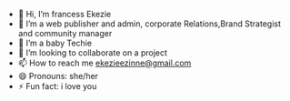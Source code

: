 - 👋 Hi, I’m francess Ekezie
- 👀 I’m a web publisher and admin, corporate Relations,Brand Strategist and community manager
- 🌱 I’m a baby Techie
- 💞️ I’m looking to collaborate on a project
- 📫 How to reach me ekezieezinne@gmail.com
- 😄 Pronouns: she/her
- ⚡ Fun fact: i love you

<!---
obimoney97/obimoney97 is a ✨ special ✨ repository because its `README.md` (this file) appears on your GitHub profile.
You can click the Preview link to take a look at your changes.
--->
